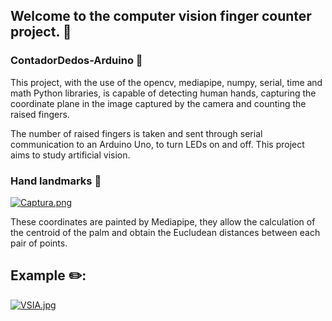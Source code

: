 ## Welcome to the computer vision finger counter project. 📓
### ContadorDedos-Arduino 📖

This project, with the use of the opencv, mediapipe, numpy, serial, time and math Python libraries, is capable of detecting human hands, capturing the coordinate plane in the image captured by the camera and counting the raised fingers.

The number of raised fingers is taken and sent through serial communication to an Arduino Uno, to turn LEDs on and off. This project aims to study artificial vision.
### Hand landmarks 📖
[![Captura.png](https://i.postimg.cc/Yq2Z6g4G/Captura.png)](https://postimg.cc/4nMWZYQs)

These coordinates are painted by Mediapipe, they allow the calculation of the centroid of the palm and obtain the Eucludean distances between each pair of points.
## Example ✏️: 
[![VSIA.jpg](https://i.postimg.cc/fydPLjkk/VSIA.jpg)](https://postimg.cc/Fk9pCSyQ)
